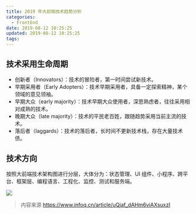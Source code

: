 ```yaml
---
title: 2019 年大前端技术趋势分析
categories:
  - FrontEnd
date: 2019-08-12 10:25:25
updated: 2019-08-12 10:25:25
tags: 
---
```

## 技术采用生命周期

* 创新者（Innovators）：技术的冒险者，第一时间尝试新技术。
* 早期采用者（Early Adopters）：技术早期采用者，具备一定探索精神，某个领域的意见领袖。
* 早期大众（early majority）：技术早期大众使用者，深思熟虑者，往往采用相对成熟的技术。
* 晚期大众（late majority）：技术的平民老百姓，跟随趋势采用当前主流的技术。
* 落后者（laggards）：技术的落后者，长时间不更新技术栈，存在大量技术债。

## 技术方向

按照大前端技术架构图进行分层，大体分为：状态管理、UI 组件、小程序、跨平台、框架层、编程语言、工程化、监控、测试和服务端。

![](http://oss.liujiaan.top/image/hexo/20190812102831.png)

> 内容来源 https://www.infoq.cn/article/uQjaf_dAHm6viAXsuxzI
